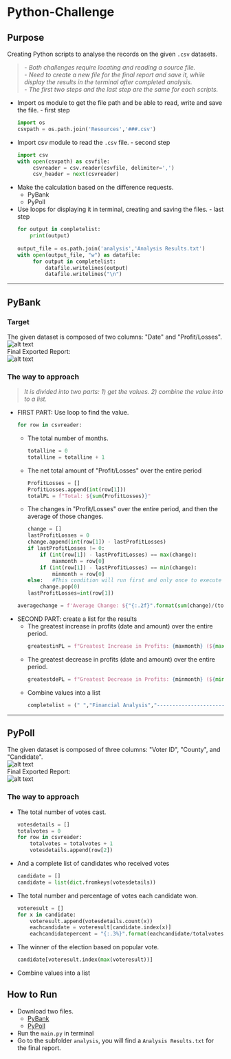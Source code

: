 # Python-Challenge<br />
## Purpose<br />
Creating Python scripts to analyse the records on the given `.csv` datasets.<br />
> *- Both challenges require locating and reading a source file.*<br />
> *- Need to create a new file for the final report and save it, while display the results in the terminal after completed analysis.*<br />
> *- The first two steps and the last step are the same for each scripts.*<br />

- Import os module to get the file path and be able to read, write and save the file. - first step<br />
  ``` Python
  import os
  csvpath = os.path.join('Resources','###.csv')
  ```
- Import csv module to read the `.csv` file. - second step<br />
  ``` Python
  import csv
  with open(csvpath) as csvfile:
       csvreader = csv.reader(csvfile, delimiter=',')
       csv_header = next(csvreader)
  ```
- Make the calculation based on the difference requests.<br />
  - PyBank<br />
  - PyPoll<br />
- Use loops for displaying it in terminal, creating and saving the files. - last step<br />
  ``` Python
  for output in completelist:
      print(output)
      
  output_file = os.path.join('analysis','Analysis Results.txt')
  with open(output_file, "w") as datafile:
       for output in completelist:
           datafile.writelines(output)
           datafile.writelines("\n")
  ```
--- 

## PyBank<br />
### Target<br />
The given dataset is composed of two columns: "Date" and "Profit/Losses".<br />
![alt text](https://github.com/Ash-Tao/python-challenge/blob/main/Image/PyBank%20Resources%20Datasets%20.png)<br />
Final Exported Report: <br />
![alt text](https://github.com/Ash-Tao/python-challenge/blob/main/Image/Results%20for%20PyBank.png)<br />

### The way to approach<br />
> *It is divided into two parts: 1) get the values. 2) combine the value into to a list.*<br />
- FIRST PART: Use loop to find the value.<br />
  ``` python
  for row in csvreader:
  ```
  - The total number of months.<br />
    ``` python
    totalline = 0
    totalline = totalline + 1
    ```
  - The net total amount of "Profit/Losses" over the entire period<br />
    ``` Python
    ProfitLosses = []
    ProfitLosses.append(int(row[1]))
    totalPL = f"Total: ${sum(ProfitLosses)}"
    ```
  - The changes in "Profit/Losses" over the entire period, and then the average of those changes.<br />
    ``` Python
    change = []
    lastProfitLosses = 0
    change.append(int(row[1]) - lastProfitLosses)
    if lastProfitLosses != 0:
        if (int(row[1]) - lastProfitLosses) == max(change):
            maxmonth = row[0]
        if (int(row[1]) - lastProfitLosses) == min(change):
            minmonth = row[0]
    else:   #This condition will run first and only once to execute first row in the loop,even though it is written after others. 
        change.pop(0)
    lastProfitLosses=int(row[1])
    ```
  ``` Python
  averagechange = f'Average Change: ${"{:.2f}".format(sum(change)/(totalline-1))}'
  ```
- SECOND PART:  create a list for the results
  - The greatest increase in profits (date and amount) over the entire period.<br />
    ``` Python
    greatestinPL = f"Greatest Increase in Profits: {maxmonth} (${max(change)})"
    ```
  - The greatest decrease in profits (date and amount) over the entire period.<br />
    ``` Python
    greatestdePL = f"Greatest Decrease in Profits: {minmonth} (${min(change)})"
    ```
  - Combine values into a list<br />
    ``` Python
    completelist = (" ","Financial Analysis","-----------------------------------",totalmonths,totalPL,averagechange,greatestinPL,greatestdePL)
    ```
---

## PyPoll<br />
The given dataset is composed of three columns: "Voter ID", "County", and "Candidate".<br />
![alt text](https://github.com/Ash-Tao/python-challenge/blob/main/Image/PyPoll%20Resources%20Datasets%20.png)<br />
Final Exported Report: <br />
![alt text](https://github.com/Ash-Tao/python-challenge/blob/main/Image/Results%20for%20PyPoll.png)<br />
### The way to approach<br />
- The total number of votes cast.<br />
  ``` Python
  votesdetails = []
  totalvotes = 0
  for row in csvreader:
      totalvotes = totalvotes + 1
      votesdetails.append(row[2])   
    ```
- And a complete list of candidates who received votes<br />
  ``` python
  candidate = []
  candidate = list(dict.fromkeys(votesdetails))
  ```
- The total number and percentage of votes each candidate won.<br />
  ``` python
  voteresult = []
  for x in candidate:
      voteresult.append(votesdetails.count(x))
      eachcandidate = voteresult[candidate.index(x)]
      eachcandidatepercent = "{:.3%}".format(eachcandidate/totalvotes)
- The winner of the election based on popular vote.<br />
  ``` Python
  candidate[voteresult.index(max(voteresult))]
  ```
- Combine values into a list<br />

## How to Run<br />
- Download two files.<br />
  - [PyBank](https://github.com/Ash-Tao/python-challenge/tree/main/PyBank)<br />
  - [PyPoll](https://github.com/Ash-Tao/python-challenge/tree/main/PyPoll)<br />
- Run the `main.py` in terminal<br />
- Go to the subfolder `analysis`, you will find a `Analysis Results.txt` for the final report.<br />
